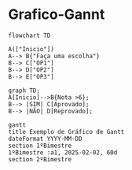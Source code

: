 # Grafico-Gannt
```mermaid
flowchart TD

A(["Inicio"])
A--> B{"Faça uma escolha"}
B--> C["OP1"]
B--> D["OP2"]
B--> E["OP3"]
```

```mermaid
graph TD;
A[Inicio]-->B{Nota >6};
B--> |SIM| C[Aprovado];
B--> |NÃO| D[Reprovado];
```

```mermaid
gantt
title Exemplo de Gráfico de Gantt
dateFormat YYYY-MM-DD
section 1ºBimestre
1ºBimestre :a1, 2025-02-02, 60d
section 2ºBimestre 
```
